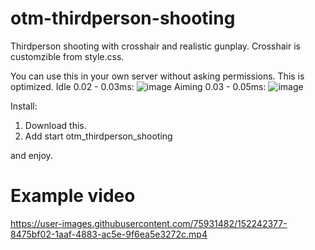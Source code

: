 # otm-thirdperson-shooting

Thirdperson shooting with crosshair and realistic gunplay. Crosshair is customzible from style.css.

You can use this in your own server without asking permissions. This is optimized.
Idle 0.02 - 0.03ms: ![image](https://user-images.githubusercontent.com/75931482/152242637-689c286a-9d67-48b3-8780-7eaad192f140.png)
Aiming 0.03 - 0.05ms: ![image](https://user-images.githubusercontent.com/75931482/152242722-c87dc735-e898-4997-a0f7-27df16730ec2.png)


Install: 

1. Download this.
2. Add start otm_thirdperson_shooting

and enjoy.

# Example video

https://user-images.githubusercontent.com/75931482/152242377-8475bf02-1aaf-4883-ac5e-9f6ea5e3272c.mp4

